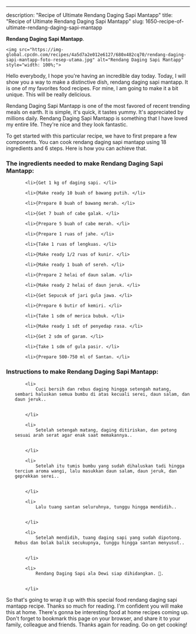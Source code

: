 ---
description: "Recipe of Ultimate Rendang Daging Sapi Mantapp"
title: "Recipe of Ultimate Rendang Daging Sapi Mantapp"
slug: 1650-recipe-of-ultimate-rendang-daging-sapi-mantapp

<p>
	<strong>Rendang Daging Sapi Mantapp</strong>. 
	
</p>
<p>
	
	<img src="https://img-global.cpcdn.com/recipes/4a5d7a2e012e6127/680x482cq70/rendang-daging-sapi-mantapp-foto-resep-utama.jpg" alt="Rendang Daging Sapi Mantapp" style="width: 100%;">
	
	
</p>
<p>
	Hello everybody, I hope you're having an incredible day today. Today, I will show you a way to make a distinctive dish, rendang daging sapi mantapp. It is one of my favorites food recipes. For mine, I am going to make it a bit unique. This will be really delicious.
</p>
	
<p>
	Rendang Daging Sapi Mantapp is one of the most favored of recent trending meals on earth. It is simple, it's quick, it tastes yummy. It's appreciated by millions daily. Rendang Daging Sapi Mantapp is something that I have loved my entire life. They're nice and they look fantastic.
</p>
<p>
	
</p>

<p>
To get started with this particular recipe, we have to first prepare a few components. You can cook rendang daging sapi mantapp using 18 ingredients and 6 steps. Here is how you can achieve that.
</p>

<h3>The ingredients needed to make Rendang Daging Sapi Mantapp:</h3>

<ol>
	
		<li>{Get 1 kg of daging sapi. </li>
	
		<li>{Make ready 10 buah of bawang putih. </li>
	
		<li>{Prepare 8 buah of bawang merah. </li>
	
		<li>{Get 7 buah of cabe galak. </li>
	
		<li>{Prepare 5 buah of cabe merah. </li>
	
		<li>{Prepare 1 ruas of jahe. </li>
	
		<li>{Take 1 ruas of lengkuas. </li>
	
		<li>{Make ready 1/2 ruas of kunir. </li>
	
		<li>{Make ready 1 buah of sereh. </li>
	
		<li>{Prepare 2 helai of daun salam. </li>
	
		<li>{Make ready 2 helai of daun jeruk. </li>
	
		<li>{Get Sepucuk of jari gula jawa. </li>
	
		<li>{Prepare 6 butir of kemiri. </li>
	
		<li>{Take 1 sdm of merica bubuk. </li>
	
		<li>{Make ready 1 sdt of penyedap rasa. </li>
	
		<li>{Get 2 sdm of garam. </li>
	
		<li>{Take 1 sdm of gula pasir. </li>
	
		<li>{Prepare 500-750 ml of Santan. </li>
	
</ol>
<p>
	
</p>

<h3>Instructions to make Rendang Daging Sapi Mantapp:</h3>

<ol>
	
		<li>
			Cuci bersih dan rebus daging hingga setengah matang, sembari haluskan semua bumbu di atas kecuali serei, daun salam, dan daun jeruk..
			
			
		</li>
	
		<li>
			Setelah setengah matang, daging ditiriskan, dan potong sesuai arah serat agar enak saat memakannya..
			
			
		</li>
	
		<li>
			Setelah itu tumis bumbu yang sudah dihaluskan tadi hingga tercium aroma wangi, lalu masukkan daun salam, daun jeruk, dan geprekkan serei..
			
			
		</li>
	
		<li>
			Lalu tuang santan seluruhnya, tunggu hingga mendidih..
			
			
		</li>
	
		<li>
			Setelah mendidih, tuang daging sapi yang sudah dipotong. Rebus dan bolak balik secukupnya, tunggu hingga santan menyusut..
			
			
		</li>
	
		<li>
			Rendang Daging Sapi ala Dewi siap dihidangkan. 🤗.
			
			
		</li>
	
</ol>

<p>
	
</p>

<p>
	So that's going to wrap it up with this special food rendang daging sapi mantapp recipe. Thanks so much for reading. I'm confident you will make this at home. There's gonna be interesting food at home recipes coming up. Don't forget to bookmark this page on your browser, and share it to your family, colleague and friends. Thanks again for reading. Go on get cooking!
</p>
